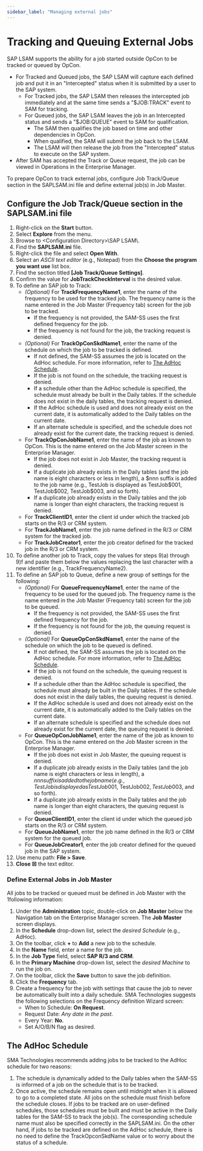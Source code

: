 ```yaml
---
sidebar_label: "Managing external jobs"
---
```


# Tracking and Queuing External Jobs

SAP LSAM supports the ability for a job started outside OpCon to be tracked or queued by OpCon.

- For Tracked and Queued jobs, the SAP LSAM will capture each defined job and put it in an "Intercepted" status when it is submitted by a user to the SAP system.
  - For Tracked jobs, the SAP LSAM then releases the intercepted job immediately and at the same time sends a "$JOB:TRACK" event to SAM for tracking.
  - For Queued jobs, the SAP LSAM leaves the job in an Intercepted status and sends a "$JOB:QUEUE" event to SAM for qualification.
    - The SAM then qualifies the job based on time and other dependencies in OpCon.
    - When qualified, the SAM will submit the job back to the LSAM.
    - The LSAM will then release the job from the "Intercepted" status to execute on the SAP system.
- After SAM has accepted the Track or Queue request, the job can be viewed in Operations in the Enterprise Manager.

To prepare OpCon to track external jobs, configure Job Track/Queue section in the SAPLSAM.ini file and define external job(s) in Job Master.

## Configure the Job Track/Queue section in the SAPLSAM.ini file

1. Right-click on the **Start** button.
2. Select **Explore** from the menu.
3. Browse to <Configuration Directory\>\\SAP LSAM\\.
4. Find the **SAPLSAM.ini** file.
5. Right-click the file and select **Open With**.
6. Select an *ASCII text editor* (e.g., Notepad) from the **Choose the program you want use** list box.
7. Find the section titled **\[Job Track/Queue Settings\]**.
8. Confirm the value for **JobTrackCheckInterval** is the desired value.
9. To define an SAP job to Track:
   - *(Optional)* For **TrackFrequencyName1**, enter the name of the frequency to be used for the tracked job. The frequency name is the name entered in the Job Master (Frequency tab) screen for the job to be tracked.
     - If the frequency is not provided, the SAM-SS uses the first defined frequency for the job.
     - If the frequency is not found for the job, the tracking request is denied.
   - *(Optional)* For **TrackOpConSkdName1**, enter the name of the schedule on which the job to be tracked is defined.
     - If not defined, the SAM-SS assumes the job is located on the AdHoc schedule. For more information, refer to [The AdHoc Schedule](#The).
     - If the job is not found on the schedule, the tracking request is denied.
     - If a schedule other than the AdHoc schedule is specified, the schedule must already be built in the Daily tables. If the schedule does not exist in the daily tables, the tracking request is denied.
     - If the AdHoc schedule is used and does not already exist on the current date, it is automatically added to the Daily tables on the current date.
     - If an alternate schedule is specified, and the schedule does not already exist for the current date, the tracking request is denied.
   - For **TrackOpConJobName1**, enter the name of the job as known to OpCon. This is the name entered on the Job Master screen in the Enterprise Manager.
     - If the job does not exist in Job Master, the tracking request is denied.
     - If a duplicate job already exists in the Daily tables (and the job name is eight characters or less in length), a $nnn suffix is added to the job name (e.g., TestJob is displayed as TestJob\$001, TestJob\$002, TestJob\$003, and so forth).
     - If a duplicate job already exists in the Daily tables and the job name is longer than eight characters, the tracking request is denied.
   - For **TrackClientID1**, enter the client id under which the tracked job starts on the R/3 or CRM system.
   - For **TrackJobName1**, enter the job name defined in the R/3 or CRM system for the tracked job.
   - For **TrackJobCreator1**, enter the job creator defined for the tracked job in the R/3 or CRM system.
10. To define another job to Track, copy the values for steps 9)a) through 9)f and paste them below the values replacing the last character with a new identifier (e.g., TrackFrequencyName2).
11. To define an SAP job to Queue, define a new group of settings for the following:
    - *(Optional)* For **QueueFrequencyName1**, enter the name of the frequency to be used for the queued job. The frequency name is the name entered in the Job Master (Frequency tab) screen for the job to be queued.
      - If the frequency is not provided, the SAM-SS uses the first defined frequency for the job.
      - If the frequency is not found for the job, the queuing request is denied.
    - *(Optional)* For **QueueOpConSkdName1**, enter the name of the schedule on which the job to be queued is defined.
      - If not defined, the SAM-SS assumes the job is located on the AdHoc schedule. For more information, refer to [The AdHoc Schedule](#The).
      - If the job is not found on the schedule, the queuing request is denied.
      - If a schedule other than the AdHoc schedule is specified, the schedule must already be built in the Daily tables. If the schedule does not exist in the daily tables, the queuing request is denied.
      - If the AdHoc schedule is used and does not already exist on the current date, it is automatically added to the Daily tables on the current date.
      - If an alternate schedule is specified and the schedule does not already exist for the current date, the queuing request is denied.
    - For **QueueOpConJobName1**, enter the name of the job as known to OpCon. This is the name entered on the Job Master screen in the Enterprise Manager.
      - If the job does not exist in Job Master, the queuing request is denied.
      - If a duplicate job already exists in the Daily tables (and the job name is eight characters or less in length), a $nnn suffix is added to the job name (e.g., TestJob is displayed as TestJob$001, TestJob$002, TestJob$003, and so forth).
      - If a duplicate job already exists in the Daily tables and the job name is longer than eight characters, the queuing request is denied.
    - For **QueueClientID1**, enter the client id under which the queued job starts on the R/3 or CRM system.
    - For **QueueJobName1**, enter the job name defined in the R/3 or CRM system for the queued job.
    - For **QueueJobCreator1**, enter the job creator defined for the queued job in the SAP system.
12. Use menu path: **File \> Save**.
13. **Close ☒** the text editor.

### Define External Jobs in Job Master

All jobs to be tracked or queued must be defined in Job Master with the 1following information:

1. Under the **Administration** topic, double-click on **Job Master** below the Navigation tab on the Enterprise Manager screen. The **Job Master** screen displays.
2. In the **Schedule** drop-down list, select the *desired Schedule* (e.g., AdHoc).
3. On the toolbar, click **+** to **Add** a new job to the schedule.
4. In the **Name** field, enter a name for the job.
5. In the **Job Type** field, select **SAP R/3 and CRM**.
6. In the **Primary Machine** drop-down list, select the *desired Machine* to run the job on.
7. On the toolbar, click the **Save** button to save the job definition.
8. Click the **Frequency** tab.
9. Create a frequency for the job with settings that cause the job to never be automatically built into a daily schedule. SMA Technologies suggests the following selections on the Frequency definition Wizard screen:
   - When to Schedule: **On Request**.
   - Request Date: *Any date in the past*.
   - Every Year: **No**.
   - Set A/O/B/N flag as desired.

## The AdHoc Schedule

SMA Technologies recommends adding jobs to be tracked to the AdHoc schedule for two reasons:

1. The schedule is dynamically added to the Daily tables when the SAM-SS is informed of a job on the schedule that is to be tracked.
2. Once active, the schedule remains open until midnight when it is allowed to go to a completed state. All jobs on the schedule must finish before the schedule closes. If jobs to be tracked are on user-defined schedules, those schedules must be built and must be active in the Daily tables for the SAM-SS to track the job(s). The corresponding schedule name must also be specified correctly in the SAPLSAM.ini. On the other hand, if jobs to be tracked are defined on the AdHoc schedule, there is no need to define the TrackOpconSkdName value or to worry about the status of a schedule.
